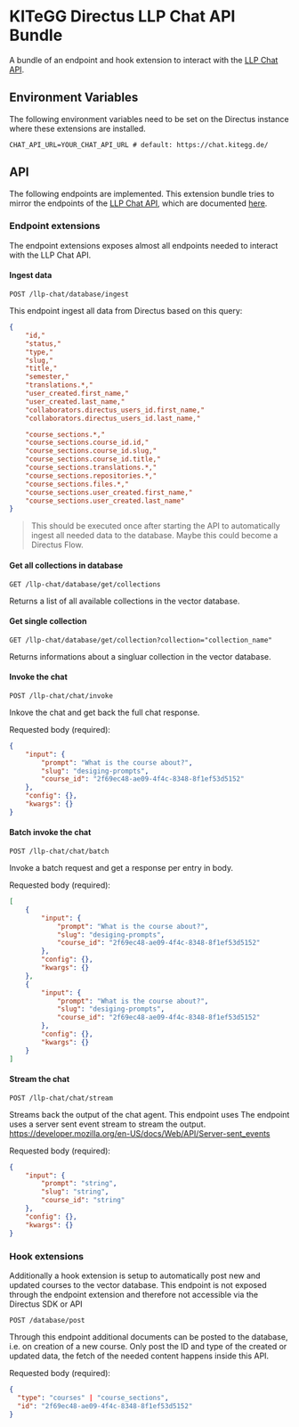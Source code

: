 # KITeGG Directus LLP Chat API Bundle

A bundle of an endpoint and hook extension to interact with the [LLP Chat API](https://gitlab.rlp.net/kitegg/kitegg-lehr-lernplattform/llp-chat-api).

## Environment Variables

The following environment variables need to be set on the Directus instance where these extensions are installed.

```dotenv
CHAT_API_URL=YOUR_CHAT_API_URL # default: https://chat.kitegg.de/
```

## API

The following endpoints are implemented. This extension bundle tries to mirror the endpoints of the [LLP Chat API](https://gitlab.rlp.net/kitegg/kitegg-lehr-lernplattform/llp-chat-api), which are documented [here](https://gitlab.rlp.net/kitegg/kitegg-lehr-lernplattform/llp-chat-api/-/blob/main/docs/api.md?ref_type=heads).

### Endpoint extensions

The endpoint extensions exposes almost all endpoints needed to interact with the LLP Chat API.

#### Ingest data

```http
POST /llp-chat/database/ingest
```

This endpoint ingest all data from Directus based on this query:

```json
{
    "id,"
    "status,"
    "type,"
    "slug,"
    "title,"
    "semester,"
    "translations.*,"
    "user_created.first_name,"
    "user_created.last_name,"
    "collaborators.directus_users_id.first_name,"
    "collaborators.directus_users_id.last_name,"

    "course_sections.*,"
    "course_sections.course_id.id,"
    "course_sections.course_id.slug,"
    "course_sections.course_id.title,"
    "course_sections.translations.*,"
    "course_sections.repositories.*,"
    "course_sections.files.*,"
    "course_sections.user_created.first_name,"
    "course_sections.user_created.last_name"
}
```

> This should be executed once after starting the API to automatically ingest all needed data to the database. Maybe this could become a Directus Flow.

#### Get all collections in database

```http
GET /llp-chat/database/get/collections
```

Returns a list of all available collections in the vector database.

#### Get single collection

```http
GET /llp-chat/database/get/collection?collection="collection_name"
```

Returns informations about a singluar collection in the vector database.

#### Invoke the chat

```http
POST /llp-chat/chat/invoke
```

Inkove the chat and get back the full chat response.

Requested body (required):

```json
{
	"input": {
		"prompt": "What is the course about?",
		"slug": "desiging-prompts",
		"course_id": "2f69ec48-ae09-4f4c-8348-8f1ef53d5152"
	},
	"config": {},
	"kwargs": {}
}
```

#### Batch invoke the chat

```http
POST /llp-chat/chat/batch
```

Invoke a batch request and get a response per entry in body.

Requested body (required):

```json
[
	{
		"input": {
			"prompt": "What is the course about?",
			"slug": "desiging-prompts",
			"course_id": "2f69ec48-ae09-4f4c-8348-8f1ef53d5152"
		},
		"config": {},
		"kwargs": {}
	},
	{
		"input": {
			"prompt": "What is the course about?",
			"slug": "desiging-prompts",
			"course_id": "2f69ec48-ae09-4f4c-8348-8f1ef53d5152"
		},
		"config": {},
		"kwargs": {}
	}
]
```

#### Stream the chat

```http
POST /llp-chat/chat/stream
```

Streams back the output of the chat agent. This endpoint uses The endpoint uses a server sent event stream to stream the output.  
https://developer.mozilla.org/en-US/docs/Web/API/Server-sent_events

Requested body (required):

```json
{
	"input": {
		"prompt": "string",
		"slug": "string",
		"course_id": "string"
	},
	"config": {},
	"kwargs": {}
}
```

### Hook extensions

Additionally a hook extension is setup to automatically post new and updated courses to the vector database.
This endpoint is not exposed through the endpoint extension and therefore not accessible via the Directus SDK or API

```http
POST /database/post
```

Through this endpoint additional documents can be posted to the database, i.e. on creation of a new course.
Only post the ID and type of the created or updated data, the fetch of the needed content happens inside this API.

Requested body (required):

```json
{
  "type": "courses" | "course_sections",
  "id": "2f69ec48-ae09-4f4c-8348-8f1ef53d5152"
}
```

